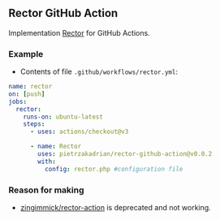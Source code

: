 ## Rector GitHub Action

Implementation [Rector](https://github.com/rectorphp/rector) for GitHub Actions.

### Example

- Contents of file `.github/workflows/rector.yml`:

```yml
name: rector
on: [push]
jobs:
  rector:
    runs-on: ubuntu-latest
    steps:
      - uses: actions/checkout@v3

      - name: Rector
        uses: pietrzakadrian/rector-github-action@v0.0.2
        with:
          config: rector.php #configuration file
```

### Reason for making

- [zingimmick/rector-action](https://github.com/zingimmick/rector-action) is deprecated and not working.